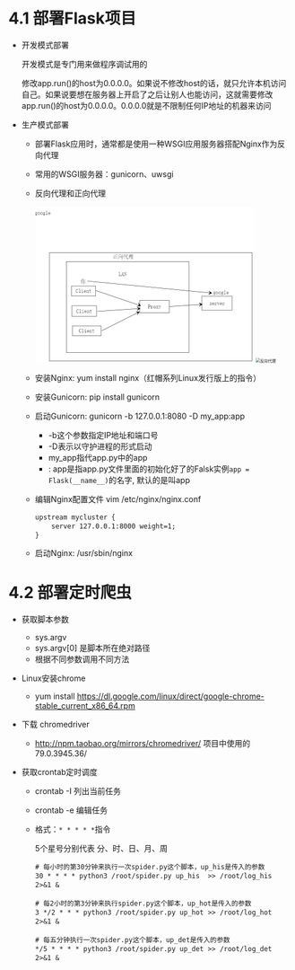 # 4.1 部署Flask项目

* 开发模式部署

  开发模式是专门用来做程序调试用的

  修改app.run()的host为0.0.0.0。如果说不修改host的话，就只允许本机访问自己。如果说要想在服务器上开启了之后让别人也能访问，这就需要修改app.run()的host为0.0.0.0。0.0.0.0就是不限制任何IP地址的机器来访问

* 生产模式部署

  * 部署Flask应用时，通常都是使用一种WSGI应用服务器搭配Nginx作为反向代理

  * 常用的WSGI服务器：gunicorn、uwsgi

  * 反向代理和正向代理

    <img src=".\picture\chapter_04_正向代理.png" alt="正向代理" style="zoom:50%;" />
    <img src="\picture\chapter_04_反向代理 (1).png" alt="反向代理" style="zoom:50%;" />

  * 安装Nginx: yum install nginx（红帽系列Linux发行版上的指令）
  
  * 安装Gunicorn: pip install gunicorn
  
  * 启动Gunicorn: gunicorn -b 127.0.0.1:8080 -D my_app:app
  
    * -b这个参数指定IP地址和端口号  
    * -D表示以守护进程的形式启动  
    * my_app指代app.py中的app
    * : app是指app.py文件里面的初始化好了的Falsk实例`app = Flask(__name__)`的名字, 默认的是叫app  
  
  * 编辑Nginx配置文件  vim /etc/nginx/nginx.conf
  
    ```
    upstream mycluster {
        server 127.0.0.1:8000 weight=1;
    }
    ```
  * 启动Nginx: /usr/sbin/nginx 
# 4.2 部署定时爬虫

* 获取脚本参数

  * sys.argv
  * sys.argv[0] 是脚本所在绝对路径
  * 根据不同参数调用不同方法

* Linux安装chrome
  * yum install https://dl.google.com/linux/direct/google-chrome-stable_current_x86_64.rpm
* 下载 chromedriver
  * http://npm.taobao.org/mirrors/chromedriver/  项目中使用的 79.0.3945.36/

* 获取crontab定时调度

  * crontab -I 列出当前任务

  * crontab -e 编辑任务

  * 格式：`* * * * *`指令

      5个星号分别代表 分、时、日、月、周

      ```
    # 每小时的第30分钟来执行一次spider.py这个脚本，up_his是传入的参数
    30 * * * * python3 /root/spider.py up_his  >> /root/log_his 2>&1 &
    
    # 每2小时的第3分钟来执行spider.py这个脚本，up_hot是传入的参数
    3 */2 * * * python3 /root/spider.py up_hot >> /root/log_hot 2>&1 &
    
    # 每五分钟执行一次spider.py这个脚本，up_det是传入的参数
    */5 * * * * python3 /root/spider.py up_det >> /root/log_det 2>&1 &
      ```

    





  

  

  

  



